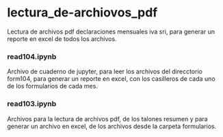 # lectura_de-archiovos_pdf
Lectura de archivos pdf declaraciones mensuales iva sri, para generar un reporte en excel de todos los archivos.

### read104.ipynb
Archivo de cuaderno de jupyter, para leer los archivos del direcctorio form104, para generar un reporte en excel, con los casilleros de cada uno de los formularios
de cada mes.

### read103.ipynb
Archivos para la lectura de archivos pdf, de los talones resumen y para generar un archivo en excel, de los archivos desde la carpeta formularios.

